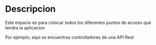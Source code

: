 # Descripcion

Este espacio es para colocar todos los diferentes puntos de acceso que tendra la aplicacion

Por ejemplo, aqui se encuentras controlladores de una API Rest